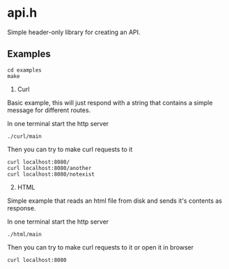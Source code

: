 # api.h

Simple header-only library for creating an API.

## Examples

```console
cd examples
make
```

1. Curl

Basic example, this will just respond with a string that contains a simple
message for different routes.

In one terminal start the http server

```console
./curl/main
```

Then you can try to make curl requests to it

```console
curl localhost:8080/
curl localhost:8080/another
curl localhost:8080/notexist
```

2. HTML

Simple example that reads an html file from disk and sends it's contents as
response.

In one terminal start the http server

```console
./html/main
```

Then you can try to make curl requests to it or open it in browser

```console
curl localhost:8080
```
